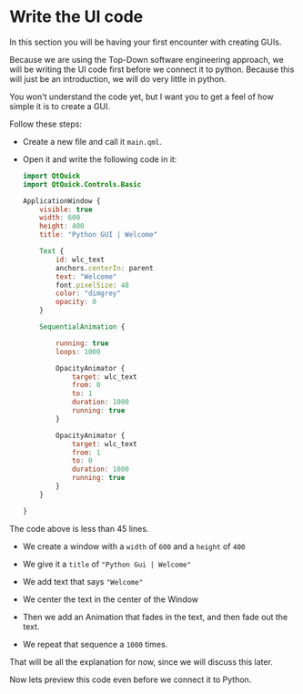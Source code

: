 # Write the UI code

In this section you will be having your first encounter with creating GUIs.

Because we are using the Top-Down software engineering approach, we will be writing the UI code first before we connect it to python. Because this will just be an introduction, we will do very little in python.

You won't understand the code yet, but I want you to get a feel of how simple it is to create a GUI.

Follow these steps:

* Create a new file and call it `main.qml`.

* Open it and write the following code in it:
  
  ```qml
  import QtQuick
  import QtQuick.Controls.Basic
  
  ApplicationWindow {
      visible: true
      width: 600
      height: 400
      title: "Python GUI | Welcome"
  
      Text {
          id: wlc_text
          anchors.centerIn: parent
          text: "Welcome"
          font.pixelSize: 48
          color: "dimgrey"
          opacity: 0
      }
  
      SequentialAnimation {
  
          running: true
          loops: 1000
  
          OpacityAnimator {
              target: wlc_text
              from: 0
              to: 1
              duration: 1000
              running: true
          }
  
          OpacityAnimator {
              target: wlc_text
              from: 1
              to: 0
              duration: 1000
              running: true
          }
      }
  
  }
  ```

The code above is less than 45 lines.

* We create a window with a `width` of `600` and a `height` of `400`

* We give it a `title` of `"Python Gui | Welcome"`

* We add text that says `"Welcome"`

* We center the text in the center of the Window

* Then we add an Animation that fades in the text, and then fade out the text.

* We repeat that sequence a `1000` times.

That will be all the explanation for now, since we will discuss this later.

Now lets preview this code even before we connect it to Python.
